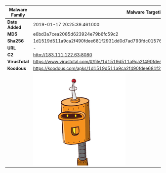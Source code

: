 | Malware Family | Malware Targeting South Koreans                              |
| -------------- | ------------------------------------------------------------ |
| **Date Added** | 2019-01-17 20:25:39.461000                                                   |
| **MD5**        | e6bd3a7cea2085d623924e79b6fc59c2                             |
| **Sha256**     | 1d1519d511a9ca2f490fdee681f2931dd0d7ad793fdc01576f3ab19869568156 |
| **URL**        | -                                                            |
| **C2**         | http://183.111.122.63:8080 |
| **VirusTotal** | https://www.virustotal.com/#/file/1d1519d511a9ca2f490fdee681f2931dd0d7ad793fdc01576f3ab19869568156/detection |
| **Koodous**    | https://koodous.com/apks/1d1519d511a9ca2f490fdee681f2931dd0d7ad793fdc01576f3ab19869568156 |
|                | ![](../assets/1d1519d511a9ca2f490fdee681f2931dd0d7ad793fdc01576f3ab19869568156.png) |